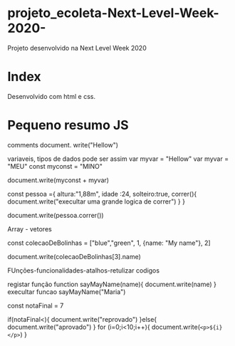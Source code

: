 # projeto_ecoleta-Next-Level-Week-2020-
Projeto desenvolvido na Next Level Week 2020
# Index
Desenvolvido com html e css.

# Pequeno resumo JS
 comments 
 document. write("Hellow")

 variaveis, tipos de dados
  pode ser assim var myvar = "Hellow"
 var myvar = "MEU"
 const myconst = "MINO"

 document.write(myconst + myvar)

 const pessoa ={
   altura:"1,88m",
   idade :24,
   solteiro:true,
   correr(){
     document.write("execultar uma grande logica de correr")
   }
 }

 document.write(pessoa.correr())

Array - vetores

 const colecaoDeBolinhas = ["blue","green", 1, {name: "My name"}, 2]

 document.write(colecaoDeBolinhas[3].name)

 FUnções-funcionalidades-atalhos-retulizar codigos

 registar função
 function sayMayName(name){
   document.write(name)
 }
 execultar funcao
 sayMayName("Maria")


 const notaFinal = 7

 if(notaFinal<){
   document.write("reprovado")
 }else{
   document.write("aprovado")
 }
for (i=0;i<10;i++){
  document.write(`<p>${i}</p>`)
}